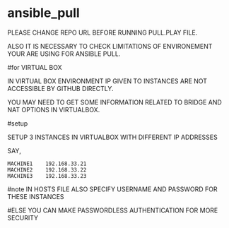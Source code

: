 # ansible_pull

PLEASE CHANGE REPO URL BEFORE RUNNING PULL.PLAY FILE.

ALSO IT IS NECESSARY TO CHECK LIMITATIONS OF ENVIRONEMENT YOUR ARE USING FOR ANSIBLE PULL.

#for VIRTUAL BOX

IN VIRTUAL BOX ENVIRONMENT IP GIVEN TO INSTANCES ARE NOT ACCESSIBLE BY GITHUB DIRECTLY.

YOU MAY NEED TO GET SOME INFORMATION RELATED TO BRIDGE AND NAT OPTIONS IN VIRTUALBOX.

#setup

SETUP 3 INSTANCES IN VIRTUALBOX WITH DIFFERENT IP ADDRESSES

SAY,

	MACHINE1	192.168.33.21
	MACHINE2	192.168.33.22
	MACHINE3	192.168.33.23

#note
	IN HOSTS FILE ALSO SPECIFY USERNAME AND PASSWORD FOR THESE INSTANCES
	
#ELSE
 	YOU CAN MAKE PASSWORDLESS AUTHENTICATION FOR MORE SECURITY
